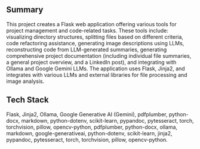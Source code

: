 
## Summary

This project creates a Flask web application offering various tools for project management and code-related tasks.  These tools include: visualizing directory structures, splitting files based on different criteria, code refactoring assistance, generating image descriptions using LLMs, reconstructing code from LLM-generated summaries, generating comprehensive project documentation (including individual file summaries, a general project overview, and a LinkedIn post), and integrating with Ollama and Google Gemini LLMs. The application uses Flask, Jinja2, and integrates with various LLMs and external libraries for file processing and image analysis.

## Tech Stack

Flask, 
Jinja2, 
Ollama, 
Google Generative AI (Gemini),
pdfplumber,
python-docx,
markdown,
python-dotenv,
scikit-learn,
pypandoc,
pytesseract,
torch,
torchvision,
pillow,
opencv-python,
pdfplumber,
python-docx,
ollama,
markdown,
google-generativeai,
python-dotenv,
scikit-learn,
jinja2,
pypandoc,
pytesseract,
torch,
torchvision,
pillow,
opencv-python.

